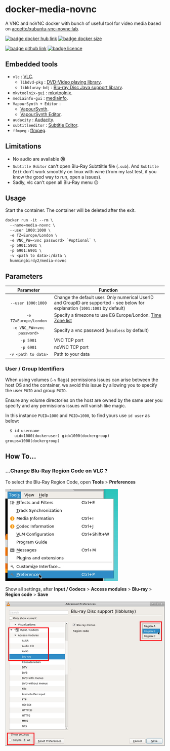 # docker-media-novnc

A VNC and noVNC docker with bunch of useful tool for video media based on [accetto/xubuntu-vnc-novnc:lab](https://github.com/accetto/xubuntu-vnc-novnc/tree/master/docker/xubuntu-vnc-novnc).

[![badge docker hub link][badge-docker-hub]](https://hub.docker.com/r/hummingbirdy2/media-novnc)
[![badge docker size][badge-docker-size]](https://hub.docker.com/r/hummingbirdy2/media-novnc)

[![badge github link][badge-github]](https://github.com/hummingbirdy2/docker-media-novnc)
[![badge licence][badge-license]](https://github.com/hummingbirdy2/docker-media-novnc)

## Embedded tools

- `vlc` : [VLC](https://www.videolan.org/vlc/).
  - `libdvd-pkg` : [DVD-Video playing library](https://packages.ubuntu.com/focal/libdvd-pkg).
  - `libbluray-bdj` : [Blu-ray Disc Java support library](https://packages.ubuntu.com/focal/libbluray-bdj).
- `mkvtoolnix-gui` : [mkvtoolnix](https://mkvtoolnix.download/).
- `mediainfo-gui` : [mediainfo](https://mediaarea.net/en/MediaInfo).
- `VapourSynth + Editor` :
  - [VapourSynth](https://github.com/vapoursynth/vapoursynth).
  - [VapourSynth Editor](https://bitbucket.org/mystery_keeper/vapoursynth-editor).
- `audacity` : [Audacity](https://www.audacityteam.org/).
- `subtitleeditor` : [Subtitle Editor](https://github.com/kitone/subtitleeditor).
- `ffmpeg` : [ffmpeg](https://ffmpeg.org/).

## Limitations

- No audio are available :mute:
- `Subtitle Editor` can't open Blu-Ray Subttiltle file (`.sub`). And `Subtitle Edit` don't work smoothly on linux with wine (from my last test, if you know the good way to run, open a issues).
- Sadly, vlc can't open all Blu-Ray menu :disappointed_relieved:

## Usage

Start the container. The container will be deleted after the exit.
```shell
docker run -it --rm \
  --name=media-novnc \
  --user 1000:1000 \
  -e TZ=Europe/London \
  -e VNC_PW=<vnc password> `#optional` \
  -p 5901:5901 \
  -p 6901:6901 \
  -v <path to data>:/data \
  hummingbirdy2/media-novnc
```

## Parameters

| Parameter | Function |
| :----: | --- |
| `--user 1000:1000` | Change the default user. Only numerical UserID and GroupID are supported - see below for explanation (`1001:1001` by default) |
| `-e TZ=Europe/London` | Specify a timezone to use EG Europe/London. [Time Zone list](https://en.wikipedia.org/wiki/List_of_tz_database_time_zones) |
| `-e VNC_PW=<vnc password>` | Specify a vnc password (`headless` by default) |
| `-p 5901` | VNC TCP port |
| `-p 6901` | noVNC TCP port |
| `-v <path to data>` | Path to your data |

### User / Group Identifiers

When using volumes (`-v` flags) permissions issues can arise between the host OS and the container, we avoid this issue by allowing you to specify the user `PUID` and group `PGID`.

Ensure any volume directories on the host are owned by the same user you specify and any permissions issues will vanish like magic.

In this instance `PUID=1000` and `PGID=1000`, to find yours use `id user` as below:

```shell
  $ id username
    uid=1000(dockeruser) gid=1000(dockergroup) groups=1000(dockergroup)
```

## How To...

### ...Change Blu-Ray Region Code on VLC ?

To select the Blu-Ray Region Code, open **Tools** > **Preferences**

![Open VLC Preference](pictures/vlc_open_preference.jpg)

Show all settings, after **Input / Codecs** > **Access modules** > **Blu-ray** > **Region code** > **Save**

![Region code Selection](pictures/vlc_region_code_selection.jpg)

<!-- badges images -->
[badge-docker-hub]: https://badgen.net/badge/link/hummingbirdy2%2Fmedia-novnc?label&icon=docker
[badge-docker-size]: https://badgen.net/docker/size/hummingbirdy2/media-novnc?icon=docker&label=Image%20Size
[badge-github]: https://badgen.net/badge/link/hummingbirdy2%2Fdocker-media-novnc?label&icon=github
[badge-license]: https://badgen.net/github/license/hummingbirdy2/docker-media-novnc?icon=github
